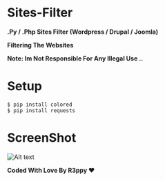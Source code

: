 # Sites-Filter
**.Py / .Php Sites Filter (Wordpress / Drupal / Joomla)**

**Filtering The Websites**

**Note: Im Not Responsible For Any Illegal Use ..**

# Setup
```
$ pip install colored
$ pip install requests
```

# ScreenShot
![Alt text](https://i.imgur.com/5psxRF5.png) 

**Coded With Love By R3ppy ❤️**
